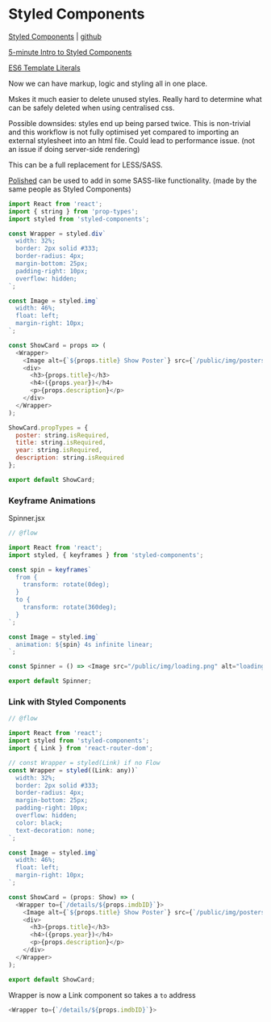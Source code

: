 # Styled Components

[Styled Components](https://www.styled-components.com/)
| [github](https://github.com/styled-components/styled-components)

[5-minute Intro to Styled Components](https://medium.freecodecamp.org/a-5-minute-intro-to-styled-components-41f40eb7cd55)

[ES6 Template Literals](http://2ality.com/2016/11/computing-tag-functions.html)

Now we can have markup, logic and styling all in one place.

Mskes it much easier to delete unused styles. Really hard to determine what can be safely deleted when using centralised css.

Possible downsides: styles end up being parsed twice. This is non-trivial and this workflow is not fully optimised yet compared to importing an external stylesheet into an html file. Could lead to performance issue. (not an issue if doing server-side rendering)

This can be a full replacement for LESS/SASS.

[Polished](https://polished.js.org/docs/) can be used to add in some SASS-like functionality. (made by the same people as Styled Components)

```javascript
import React from 'react';
import { string } from 'prop-types';
import styled from 'styled-components';

const Wrapper = styled.div`
  width: 32%;
  border: 2px solid #333;
  border-radius: 4px;
  margin-bottom: 25px;
  padding-right: 10px;
  overflow: hidden;
`;

const Image = styled.img`
  width: 46%;
  float: left;
  margin-right: 10px;
`;

const ShowCard = props => (
  <Wrapper>
    <Image alt={`${props.title} Show Poster`} src={`/public/img/posters/${props.poster}`} />
    <div>
      <h3>{props.title}</h3>
      <h4>({props.year})</h4>
      <p>{props.description}</p>
    </div>
  </Wrapper>
);

ShowCard.propTypes = {
  poster: string.isRequired,
  title: string.isRequired,
  year: string.isRequired,
  description: string.isRequired
};

export default ShowCard;
```

### Keyframe Animations
Spinner.jsx
```javascript
// @flow

import React from 'react';
import styled, { keyframes } from 'styled-components';

const spin = keyframes`
  from {
    transform: rotate(0deg);
  }
  to {
    transform: rotate(360deg);
  }
`;

const Image = styled.img`
  animation: ${spin} 4s infinite linear;
`;

const Spinner = () => <Image src="/public/img/loading.png" alt="loading indicator" />;

export default Spinner;
```

### Link with Styled Components
```javascript
// @flow

import React from 'react';
import styled from 'styled-components';
import { Link } from 'react-router-dom';

// const Wrapper = styled(Link) if no Flow
const Wrapper = styled((Link: any))`
  width: 32%;
  border: 2px solid #333;
  border-radius: 4px;
  margin-bottom: 25px;
  padding-right: 10px;
  overflow: hidden;
  color: black;
  text-decoration: none;
`;

const Image = styled.img`
  width: 46%;
  float: left;
  margin-right: 10px;
`;

const ShowCard = (props: Show) => (
  <Wrapper to={`/details/${props.imdbID}`}>
    <Image alt={`${props.title} Show Poster`} src={`/public/img/posters/${props.poster}`} />
    <div>
      <h3>{props.title}</h3>
      <h4>({props.year})</h4>
      <p>{props.description}</p>
    </div>
  </Wrapper>
);

export default ShowCard;
```
Wrapper is now a Link component so takes a `to` address
```javascript
<Wrapper to={`/details/${props.imdbID}`}>
```
